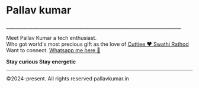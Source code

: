 # Pallav kumar
__________________________________________________________________________<br>

Meet Pallav Kumar a tech enthusiast.<br>
Who got world's most precious gift as the love of <a href="https://www.instagram.com/swathi__rathod22">Cuttiee ❤️ Swathi Rathod</a><br>
Want to connect. <a href="https://wa.me/+917050757171">Whatsapp me here 🤙</a><br>

**Stay curious Stay energetic**

__________________________________________________________________________
©️2024-present. All rights reserved pallavkumar.in
